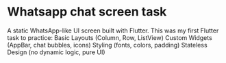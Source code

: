 # Whatsapp chat screen task
A static WhatsApp-like UI screen built with Flutter. This was my first Flutter task to practice:
Basic Layouts (Column, Row, ListView) 
Custom Widgets (AppBar, chat bubbles, icons)
Styling (fonts, colors, padding)
Stateless Design (no dynamic logic, pure UI)
